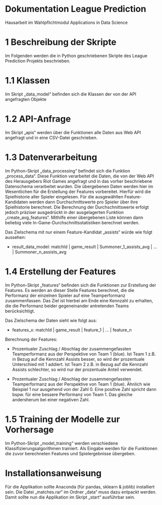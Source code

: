 # Dokumentation League Prediction

Hausarbeit im Wahlpflichtmodul Applications in Data Science

# 1 Beschreibung der Skripte
Im Folgenden werden die in Python geschriebenen Skripte des League Prediction Projekts beschrieben. 

# 1.1 Klassen
Im Skript „data_model“ befinden sich die Klassen der von der API angefragten Objekte 

# 1.2 API-Anfrage
Im Skript „apis“ werden über die Funktionen alle Daten aus Web API angefragt und in eine CSV-Datei geschrieben. 

# 1.3 Datenverarbeitung
Im Python-Skript „data_processing“ befindet sich die Funktion „process_data“. Diese Funktion verarbeitet die Daten, die von der Web API des Herausgebers Riot Games angefragt und in das vorher beschriebene Datenschema verarbeitet wurden. Die übergebenen Daten werden hier im Wesentlichen für die Erstellung der Features vorbereitet. Hierfür wird die Spielhistorie aller Spieler eingelesen. Für die ausgewählten Feature-Kandidaten werden dann Durchschnittswerte pro Spieler über ihre Spielhistorie berechnet. Die Berechnung der Durchschnittswerte erfolgt jedoch präziser ausgedrückt in der ausgelagerten Funktion „create_avg_features“. Mithilfe einer übergebenen Liste können dann beliebig viele In-Game-Durchschnittsstatistiken berechnet werden.

Das Zielschema mit nur einem Feature-Kandidat „assists“ würde wie folgt aussehen: 

* result_data_model: matchId | game_result | Summoner_1_assists_avg | … | Summoner_n_assists_avg 

# 1.4 Erstellung der Features
Im Python-Skript „features“ befinden sich die Funktionen zur Erstellung der Features. Es werden an dieser Stelle Features berechnet, die die Performanz der einzelnen Spieler auf eine Teamperformanz zusammenfassen. Das Ziel ist hierbei am Ende eine Kennzahl zu erhalten, die die Performanz beider gegeneinander antretenden Teams berücksichtigt.

Das Zielschema der Daten sieht wie folgt aus: 

* features_x: matchId | game_result | feature_1 | … | feature_n

Berechnung der Features:

* Prozentualer Zuschlag / Abschlag der zusammengefassten Teamperformanz aus der Perspektive von Team 1 (blue). Ist Team 1 z.B. in Bezug auf die Kennzahl Assists besser, so wird der prozentuale Unterschied mit 1 addiert. Ist Team 2 z.B. in Bezug auf die Kennzahl Assists schlechter, so wird nur der prozentuale Anteil verwendet.

* Prozentualer Zuschlag / Abschlag der zusammengefassten Teamperformanz aus der Perspektive von Team 1 (blue). Ähnlich wie Beispiel 1 nur ausgehend von der Zahl 0. Eine positive Zahl spricht dann bspw. für eine bessere Performanz von Team 1. Das gleiche andersherum bei einer negativen Zahl.

# 1.5 Training der Modelle zur Vorhersage
Im Python-Skript „model_training“ werden verschiedene Klassifizierungsalgorithmen trainiert. Als Eingabe werden für die Funktionen die zuvor berechneten Features und Spielergebnisse übergeben.

# Installationsanweisung
Für die Applikation sollte Anaconda (für pandas, sklearn & joblib) installiert sein. Die Datei „matches.rar“ im Ordner „data“ muss dazu entpackt werden. Damit sollte nun die Applikation im Skript „start“ ausführbar sein.



